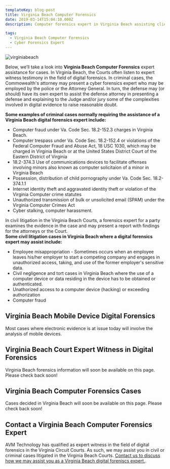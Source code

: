 ```yaml
---
templateKey: blog-post
title: Virginia Beach Computer Forensics
date: 2019-03-14T15:04:10.000Z
description: Computer forensics expert in Virginia Beach assisting clients with civil and criminal cases.  Digital forensics for attorneys handling civil and criminal cases.

tags:
  - Virginia Beach Computer Forensics
  - Cyber Forensics Expert
---
```

![virginiabeach](/img/chemex.jpg)

Below, we’ll take a look into **Virginia Beach Computer Forensics** expert assistance for cases.  In Virginia Beach, the Courts often listen to expert witness testimony in the field of digital forensics.  In criminal cases, the Commowealth's attorney may present a cyber forensics expert who may be employed by the police or the Attorney General.  In turn, the defense may (or should) have its own expert to assist the defense attorney in presenting a defense and explaining to the Judge and/or jury some of the complexities involved in digital evidence to raise reasonable doubt.

**Some examples of criminal cases normally requiring the assistance of a Virginia Beach digital forensics expert include:**
* Computer fraud under Va. Code Sec. 18.2-152.3 charges in Virginia Beach.
* Computer trespass under Va. Code Sec. 18.2-152.4 or violations of the Federal Computer Fraud and Abuse Act, 18 USC 1030, which may be charged in Virginia Beach or at the United States District Court of the Eastern District of Virginia
* 18.2-374.3 Use of communications devices to facilitate offenses involving minors also known as computer solicitaion of a minor in Virginia Beach
* Possession, distribution of child pornography under Va. Code Sec. 18.2-374.1.1
* Internet identity theft and aggravated identity theft or violation of the Virginia Computer crime statutes 
* Unauthorized transmission of bulk or unsolicited email (SPAM) under the Virginia Computer Crimes Act 
* Cyber stalking, computer harassment.

In civil litigation in the Virginia Beach Courts, a forensics expert for a party examines the evidence in the case and may present a report with findings for the attorneys or the Court.  
**Some civil litigation cases in Virginia Beach where a digital forensics expert may assist include:** 
* Employee misappropriation - Sometimes occurs when an employee leaves his/her employer to start a competing company and engages in unauthorized access, taking, and use of the former employer's sensitive data.
* Civil negligence and tort cases in Virginia Beach where the use of a computer device or data residing in the device has to be obtained or authenticated.  
* Unathorized access to a computer device (hacking) or exceeding authorization
* Computer fraud

## Virginia Beach Mobile Device Digital Forensics
Most cases where electronic evidence is at issue today will involve the analysis of mobile devices.   

## Virginia Beach Court Expert Witness in Digital Forensics

Virginia Beach forensics information will soon be available on this page.  Please check back soon! 

## Virginia Beach Computer Forensics Cases

Cases decided in Virginia Beach will soon be available on this page.  Please check back soon! 

## Contact a Virginia Beach Computer Forensics Expert

AVM Technology has qualified as expert witness in the field of digital forensics in the Virginia Circuit Courts.  As such, we may assist you in civil or criminal cases litigated in the Virginia Beach Courts.  [Contact us to discuss how we may assist you as a Virginia Beach digital foreniscs expert.](/contact-us).

